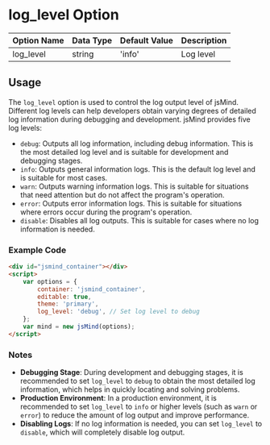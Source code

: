 # log_level Option

| Option Name | Data Type | Default Value | Description |
| --- | --- | --- | --- |
| log_level | string | 'info' | Log level |

## Usage

The `log_level` option is used to control the log output level of jsMind. Different log levels can help developers obtain varying degrees of detailed log information during debugging and development. jsMind provides five log levels:

- `debug`: Outputs all log information, including debug information. This is the most detailed log level and is suitable for development and debugging stages.
- `info`: Outputs general information logs. This is the default log level and is suitable for most cases.
- `warn`: Outputs warning information logs. This is suitable for situations that need attention but do not affect the program's operation.
- `error`: Outputs error information logs. This is suitable for situations where errors occur during the program's operation.
- `disable`: Disables all log outputs. This is suitable for cases where no log information is needed.

### Example Code

```html
<div id="jsmind_container"></div>
<script>
    var options = {
        container: 'jsmind_container',
        editable: true,
        theme: 'primary',
        log_level: 'debug', // Set log level to debug
    };
    var mind = new jsMind(options);
</script>
```

### Notes

- **Debugging Stage**: During development and debugging stages, it is recommended to set `log_level` to `debug` to obtain the most detailed log information, which helps in quickly locating and solving problems.
- **Production Environment**: In a production environment, it is recommended to set `log_level` to `info` or higher levels (such as `warn` or `error`) to reduce the amount of log output and improve performance.
- **Disabling Logs**: If no log information is needed, you can set `log_level` to `disable`, which will completely disable log output.
